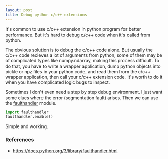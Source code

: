 ```yaml
---
layout: post
title: Debug python c/c++ extensions
---
```


It's common to use c/c++ extension in python program for better performance. But it's hard to debug c/c++ code when it's called from python.

The obvious solution is to debug the c/c++ code alone. But usually the c/c++ code recieves a lot of arguments from python, some of them may be of complicated types like numpy.ndarray, making this process difficult. To do that, you have to write a wrapper application, dump python objects into pickle or npz files in your python code, and read them from the c/c++ wrapper application, then call your c/c++ extension code. It's worth to do it when you have complicated logic bugs to inspect.

Sometimes I don't even need a step by step debug environment. I just want some clues where the error (segmentation fault) arises. Then we can use the [faulthandler](https://docs.python.org/3/library/faulthandler.html) module.

```python
import faulthandler
faulthandler.enable()
```

Simple and working.

### References

* <https://docs.python.org/3/library/faulthandler.html>
